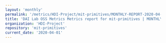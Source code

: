 ```yaml
---
layout: 'monthly'
permalink: '/metrics/HDI-Project/mit-primitives/MONTHLY-REPORT-2020-04-01/'
title: 'DAI Lab OSS Metrics Metrics report for mit-primitives | MONTHLY-REPORT-2020-04-01'
organization: 'HDI-Project'
repository: 'mit-primitives'
current_date: '2020-04-01'
---
```

